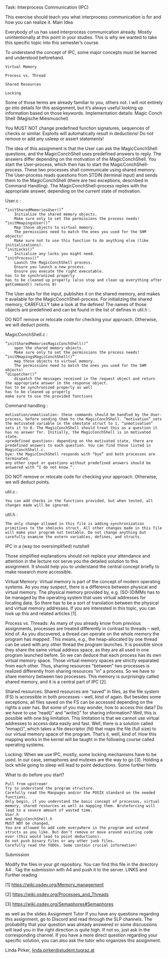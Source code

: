 Task: Interprocess Communication (IPC)

This exercise should teach you what interprocess communication is for and how you can realize it.
Main Idea

Everybody of us has used interprocess communication already. Mostly unintentionally at this point in your studies. This is why we wanted to take this specific topic into this semester’s course.

To understand the concept of IPC, some major concepts must be learned and understood beforehand.

    Virtual Memory

    Process vs. Thread

    Shared Resources

    Locking

Some of those terms are already familiar to you, others not. I will not entirely go into details for this assignment, but it’s always useful looking up information based on those keywords.
Implementation details: Magic Conch Shell (Magische Miesmuschel)

You MUST NOT change predefined function signatures, sequences of checks or similar. Exploits will automatically result in deductions! Do not remove or add any usleep or assert statements!

The idea of this assignment is that the User can ask the MagicConchShell questions, and the MagicConchShell uses predefined answers to reply. The answers differ depending on the motivation of the MagicConchShell.
You start the User-process, which then has to start the MagicConchShell-process. These two processes shall communicate using shared memory. The User-process reads questions from STDIN (terminal input) and sends them to the MagicConchShell (there are two exceptions, described in Command Handling). The MagicConchShell-process replies with the appropriate answer, depending on the current state of motivation.

User.c
:

    ”initSharedMemoriesUser()”
        Initialize the shared memory objects.
        Make sure only to set the permissions the process needs!
    ”initMmapingsUser()”
        Map those objects to virtual memory.
        The permissions need to match the ones you used for the SHM objects!
        Make sure not to use this function to do anything else (like initializations).
    ”initLocks()”
        Initialize any locks you might need.
    ”initProcess()”
        Launch the MagicConchShell process.
        Ensure you launch a new process.
        Ensure you execute the right executable.
    has to be synchronized properly
    has to be cleaned up properly (also stop and clean up everything after getCommand() returns 0)

The User asks for the input, publishes it on the shared memory, and makes it available for the MagicConchShell-process.
For initializing the shared memory, CAREFULLY take a look at the defines!
The names of those objects are predefined and can be found in the list of defines in util.h
:.

DO NOT remove or relocate code for checking your approach. Otherwise, we will deduct points.

MagicConchShell.c
:

    ”initSharedMemoriesMagicConchShell()”
        open the shared memory objects.
        Make sure only to set the permissions the process needs!
    ”initMmapingsMagicConchShell()”
        map those objects to virtual memory.
        The permissions need to match the ones you used for the SHM objects!
    ”dispatcher()”
        dispatch the messages received in the request object and return the appropriate answer in the response object.
    has to be synchronized properly as well
    has to be cleaned up properly
    make sure to use the provided functions

Command handling
:

    motivation/unmotivation: these commands should be handled by the User-process, before sending them to the MagicConchShell. “motivation” sets the motivated variable in the shmstate struct to 1, “unmotivation” sets it to 0. The MagicConchShell should treat this as a question it has no answer for. Initially, the MagicConchShell is in motivated state.
    <predefined question>: depending on the motivated state, there are predefined answers to each question. You can find those listed in MagicConchShell.c.
    bye: the MagicConchShell responds with “bye” and both processes are terminated.
    any other input or questions without predefined answers should be answered with “I do not know.”.

DO NOT remove or relocate code for checking your approach. Otherwise, we will deduct points.

util.c
:

    You can add checks in the functions provided, but when tested, all changes made will be ignored.

util.h
:

    The only change allowed in this file is adding synchronization primitives to the shmlocks struct. All other changes made in this file will make your program not testable. Do not change anything but carefully examine the extern variables, defines, and structs.

IPC in a (way too oversimplified) nutshell

Those simplified explanations should not replace your attendance and attention in the lecture nor serve you the detailed solution to this assignment. It should help you to understand the central concept briefly to make research more accessible.

Virtual Memory: Virtual memory is part of the concept of modern operating systems. As you may suspect, there is a difference between physical and virtual memory. The physical memory provided by, e.g. (SO-)DIMMs
has to be managed by the operating system that uses virtual addresses for locating data. So there has to be a sort of translation between the physical and virtual memory addresses. If you are interested in this topic, you can look up this and related articles [1].

Process vs. Threads: As many of you already know from previous assignments, processes are treated differently in contrast to threads – well, kind of. As you discovered, a thread can operate on the whole memory the program has mapped. This means, e.g., the heap-allocated by one thread can be used with any other thread the program launches. It is possible since they share the same virtual address space, as they are all used in one program launched before. So we can deduce that each process has its own virtual memory space. Those virtual memory spaces are strictly separated from each other.
Thus, sharing resources ”between” two processes is realized differently from sharing resources ”in” a process. So we have to share memory between two processes. This memory is surprisingly called shared memory, and it is a central part of IPC [2].

Shared resources: Shared resources are “saved” in files, as the file system (FS) is accessible in both processes – well, kind of again. But besides some exceptions, all files saved on the FS can be accessed depending on the rights a user has. But some of you may wonder, how to access this data? Do we have to use ”read()” and ”write()” for sharing information? Well, this is possible with one big limitation. This limitation is that we cannot use virtual addresses to access data easily and fast. Well, there is a solution called ”mmap()”, which takes a file descriptor (fd) that maps the file (full size) to our virtual memory space of the program. That’s it, well, kind of. How this mapping works in the kernel will be taught in the following course called operating systems.

Locking: When we use IPC, mostly, some locking mechanisms have to be used. In our case, semaphores
and mutexes
are the way to go [3].
Holding a lock while going to sleep will lead to point deductions.
Some further hints

What to do before you start?

    Pull from upstream!
    Try to understand the program structure.
    Carefully read the Manpages and/or the POSIX standard on the needed functions.
    Only begin, if you understand the basic concept of processes, virtual memory, shared resources as well as mapping them. Bruteforcing will lead to a severe amount of wasted time.
    User.h
    and MagicConchShell.h
    MUST NOT be changed,
    You are allowed to add code everywhere in the program and extend structs as you like. But don’t remove or move around existing code ever (this would lead to point deductions).
    Do not push binary files or any other junk files.
    Carefully read the TODOs. Some contain crucial information!

Submission

Modify the files in your git repository. You can find this file in the directory A4
. Tag the submission with A4
and push it to the server.
LINKS and Further reading

[1] https://wiki.osdev.org/Memory_management

[2] https://wiki.osdev.org/Processes_and_Threads

[3] https://wiki.osdev.org/Semaphores#Semaphores

as well as the slides
Assignment Tutor
If you have any questions regarding this assignment, go to Discord and read through the SLP channels. The probability that your question was already answered or some discussions will lead you in the right direction is quite high. If not so, just ask in the corresponding channel.
If you have a more direct question regarding your specific solution, you can also ask the tutor who organizes this assignment.

Linda Pirker, linda.pirker@student.tugraz.at
